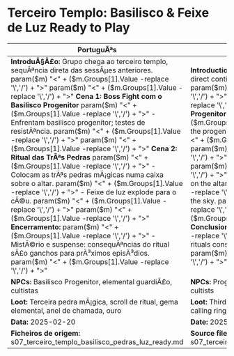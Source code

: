 ﻿# Terceiro Templo: Basilisco & Feixe de Luz  Ready to Play

| PortuguÃªs                                                                                                                                                                                                                                                                                                                                                                                                                                                                       | English                                                                                                                                                                                                                                                                                                                                                                                                                                                            |
| ------------------------------------------------------------------------------------------------------------------------------------------------------------------------------------------------------------------------------------------------------------------------------------------------------------------------------------------------------------------------------------------------------------------------------------------------------------------------------- | ------------------------------------------------------------------------------------------------------------------------------------------------------------------------------------------------------------------------------------------------------------------------------------------------------------------------------------------------------------------------------------------------------------------------------------------------------------------ |
| **IntroduÃ§Ã£o:** Grupo chega ao terceiro templo, sequÃªncia direta das sessÃµes anteriores. param($m) "<" + ($m.Groups[1].Value -replace '\\','/') + ">"  param($m) "<" + ($m.Groups[1].Value -replace '\\','/') + ">" **Cena 1: Boss Fight com o Basilisco Progenitor** param($m) "<" + ($m.Groups[1].Value -replace '\\','/') + ">" - Enfrentam basilisco progenitor; testes de resistÃªncia. param($m) "<" + ($m.Groups[1].Value -replace '\\','/') + ">"  param($m) "<" + ($m.Groups[1].Value -replace '\\','/') + ">" **Cena 2: Ritual das TrÃªs Pedras** param($m) "<" + ($m.Groups[1].Value -replace '\\','/') + ">" - Colocam as trÃªs pedras mÃ¡gicas numa caixa sobre o altar. param($m) "<" + ($m.Groups[1].Value -replace '\\','/') + ">" - Feixe de luz explode para o cÃ©u. param($m) "<" + ($m.Groups[1].Value -replace '\\','/') + ">"  param($m) "<" + ($m.Groups[1].Value -replace '\\','/') + ">" **Encerramento:** param($m) "<" + ($m.Groups[1].Value -replace '\\','/') + ">" - MistÃ©rio e suspense: consequÃªncias do ritual sÃ£o ganchos para prÃ³ximos episÃ³dios. param($m) "<" + ($m.Groups[1].Value -replace '\\','/') + ">"  | **Introduction:** Group arrives at the third temple, direct continuation from previous sessions. param($m) "<" + ($m.Groups[1].Value -replace '\\','/') + ">"  param($m) "<" + ($m.Groups[1].Value -replace '\\','/') + ">" **Scene 1: Boss Fight with the Progenitor Basilisk** param($m) "<" + ($m.Groups[1].Value -replace '\\','/') + ">" - Face the progenitor basilisk; saving throws. param($m) "<" + ($m.Groups[1].Value -replace '\\','/') + ">"  param($m) "<" + ($m.Groups[1].Value -replace '\\','/') + ">" **Scene 2: Three Stones Ritual** param($m) "<" + ($m.Groups[1].Value -replace '\\','/') + ">" - Place the three magic stones in a box on the altar. param($m) "<" + ($m.Groups[1].Value -replace '\\','/') + ">" - Beam of light explodes into the sky. param($m) "<" + ($m.Groups[1].Value -replace '\\','/') + ">"  param($m) "<" + ($m.Groups[1].Value -replace '\\','/') + ">" **Conclusion:** param($m) "<" + ($m.Groups[1].Value -replace '\\','/') + ">" - Mystery and suspense: rituals consequences are hooks for next sessions. param($m) "<" + ($m.Groups[1].Value -replace '\\','/') + ">"  |
| **NPCs:** Basilisco Progenitor, elemental guardiÃ£o, cultistas                                                                                                                                                                                                                                                                                                                                                                                                                   | **NPCs:** Progenitor Basilisk, elemental guardian, cultists                                                                                                                                                                                                                                                                                                                                                                                                        |
| **Loot:** Terceira pedra mÃ¡gica, scroll de ritual, gema elemental, anel de chamada, ouro                                                                                                                                                                                                                                                                                                                                                                                      | **Loot:** Third magic stone, ritual scroll, elemental gem, calling ring, gold                                                                                                                                                                                                                                                                                                                                                                                    |
| **Data:** 2025-02-20                                                                                                                                                                                                                                                                                                                                                                                                                                                            | **Date:** 2025-02-20                                                                                                                                                                                                                                                                                                                                                                                                                                               |
| **Ficheiros de origem:** s07_terceiro_templo_basilisco_pedras_luz_ready.md                                                                                                                                                                                                                                                                                                                                                                                                      | **Source files:** s07_terceiro_templo_basilisco_pedras_luz_ready.md                                                                                                                                                                                                                                                                                                                                                                                                |



























